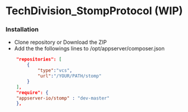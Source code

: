 TechDivision_StompProtocol (WIP)
==========================


### Installation 

* Clone repository or Download the ZIP
* Add the  the followings lines to /opt/appserver/composer.json

```json
    "repositories": [
        {
            "type":"vcs",
            "url":"/YOUR/PATH/stomp"
        }
    ],
    "require": {
    "appserver-io/stomp" : "dev-master"
    },
```

